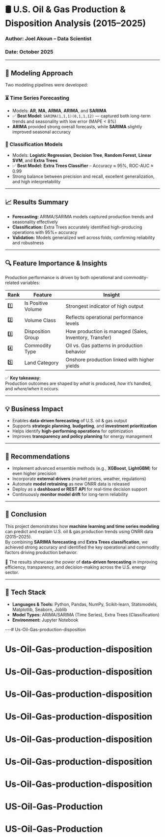 # 🛢️ U.S. Oil & Gas Production & Disposition Analysis (2015–2025)

### Author: Joel Akoun – Data Scientist  
### Date: October 2025  

---

## 🤖 Modeling Approach

Two modeling pipelines were developed:

### ⏳ Time Series Forecasting
- Models: **AR**, **MA**, **ARMA**, **ARIMA**, and **SARIMA**
- ✅ **Best Model:** `SARIMA(1,1,1)(0,1,1,12)` — captured both long-term trends and seasonality with low error (MAPE < 8%)
- **ARIMA** provided strong overall forecasts, while **SARIMA** slightly improved seasonal accuracy

### 🎯 Classification Models
- Models: **Logistic Regression**, **Decision Tree**, **Random Forest**, **Linear SVM**, and **Extra Trees**
- ✅ **Best Model:** **Extra Trees Classifier** – Accuracy ≈ 95%, ROC-AUC ≈ 0.99  
- Strong balance between precision and recall, excellent generalization, and high interpretability

---

## 📈 Results Summary

- **Forecasting:** ARIMA/SARIMA models captured production trends and seasonality effectively  
- **Classification:** Extra Trees accurately identified high-producing operations with 95%+ accuracy  
- **Validation:** Models generalized well across folds, confirming reliability and robustness  

---

## 🔍 Feature Importance & Insights

Production performance is driven by both operational and commodity-related variables:

| Rank | Feature | Insight |
|------|----------|----------|
| 1️⃣ | Is Positive Volume | Strongest indicator of high output |
| 2️⃣ | Volume Class | Reflects operational performance levels |
| 3️⃣ | Disposition Group | How production is managed (Sales, Inventory, Transfer) |
| 4️⃣ | Commodity Type | Oil vs. Gas patterns in production behavior |
| 5️⃣ | Land Category | Onshore production linked with higher yields |

✅ **Key takeaway:**  
Production outcomes are shaped by *what* is produced, *how* it’s handled, and *where/when* it occurs.

---

## 💡 Business Impact

- Enables **data-driven forecasting** of U.S. oil & gas output  
- Supports **strategic planning**, **budgeting**, and **investment prioritization**  
- Helps identify **high-performing operations** for optimization  
- Improves **transparency and policy planning** for energy management  

---

## 🚀 Recommendations

- Implement advanced ensemble methods (e.g., **XGBoost**, **LightGBM**) for even higher precision  
- Incorporate **external drivers** (market prices, weather, regulations)  
- Automate **model retraining** as new ONRR data is released  
- Deploy as a **dashboard or REST API** for real-time decision support  
- Continuously **monitor model drift** for long-term reliability  

---

## 🏁 Conclusion

This project demonstrates how **machine learning and time series modeling** can predict and explain U.S. oil & gas production trends using ONRR data (2015–2025).  
By combining **SARIMA forecasting** and **Extra Trees classification**, we achieved strong accuracy and identified the key operational and commodity factors driving production behavior.  

💪 The results showcase the power of **data-driven forecasting** in improving efficiency, transparency, and decision-making across the U.S. energy sector.

---

## 🧰 Tech Stack
- **Languages & Tools:** Python, Pandas, NumPy, Scikit-learn, Statsmodels, Matplotlib, Seaborn, Joblib  
- **Model Types:** ARIMA/SARIMA (Time Series), Extra Trees (Classification)  
- **Environment:** Jupyter Notebook  

---# Us-Oil-Gas-production-disposition
# Us-Oil-Gas-production-disposition
# Us-Oil-Gas-production-disposition
# Us-Oil-Gas-production-disposition
# Us-Oil-Gas-production-disposition
# Us-Oil-Gas-production-disposition
# Us-Oil-Gas-production-disposition
# Us-Oil-Gas-production-disposition
# US-Oil-Gas-Production
# US-Oil-Gas-Production
